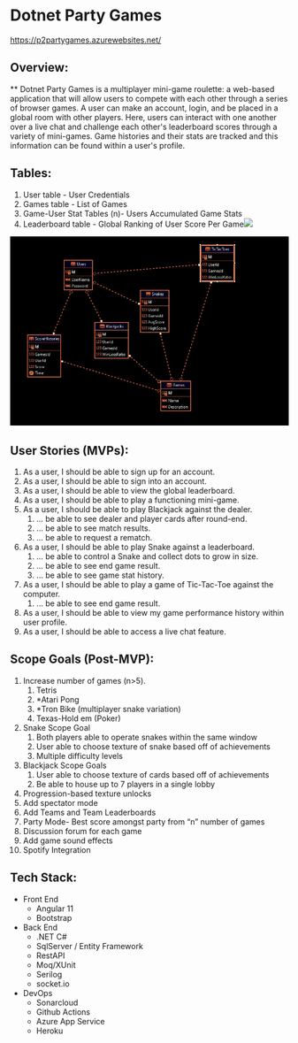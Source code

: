# Dotnet Party Games
<!-- [Dotnet.Party.Games.2.docx](https://github.com/210628-UTA-NET/P2-Dotnet-Party-Games/files/6903590/Dotnet.Party.Games.2.docx) -->
https://p2partygames.azurewebsites.net/
## **Overview:**
** Dotnet Party Games is a multiplayer mini-game roulette: a web-based application that will allow users to compete with each other through a series of browser games. A user can make an account, login, and be placed in a global room with other players. Here, users can interact with one another over a live chat and challenge each other's leaderboard scores through a variety of mini-games. Game histories and their stats are tracked and this information can be found within a user's profile.
## **Tables:**
1. User table - User Credentials
1. Games table - List of Games
1. Game-User Stat Tables (n)- Users Accumulated Game Stats
1. Leaderboard table - Global Ranking of User Score Per Game![](Aspose.Words.fa931c7b-81a0-46f8-9bc1-4928c10d63da.001.png)
<img src="https://raw.githubusercontent.com/210628-UTA-NET/P2-Dotnet-Party-Games/main/image.jpg"/>

##

## **User Stories (MVPs):**
1. As a user, I should be able to sign up for an account.
1. As a user, I should be able to sign into an account.
1. As a user, I should be able to view the global leaderboard.
1. As a user, I should be able to play a functioning mini-game.
1. As a user, I should be able to play Blackjack against the dealer.
   1. … be able to see dealer and player cards after round-end.
   1. ... be able to see match results.
   1. … be able to request a rematch.
1. As a user, I should be able to play Snake against a leaderboard.
   1. … be able to control a Snake and collect dots to grow in size.
   1. … be able to see end game result.
   1. ... be able to see game stat history.
1. As a user, I should be able to play a game of Tic-Tac-Toe against the computer.
   1. ... be able to see end game result.
1. As a user, I should be able to view my game performance history within user profile.
1. As a user, I should be able to access a live chat feature.
## **Scope Goals (Post-MVP):**
1. Increase number of games (n>5).
   1. Tetris
   1. \*Atari Pong
   1. \*Tron Bike (multiplayer snake variation)
   1. Texas-Hold em (Poker)
1. Snake Scope Goal
   1. Both players able to operate snakes within the same window
   1. User able to choose texture of snake based off of achievements
   1. Multiple difficulty levels
1. Blackjack Scope Goals
   1. User able to choose texture of cards based off of achievements
   1. Be able to house up to 7 players in a single lobby
1. Progression-based texture unlocks
1. Add spectator mode
1. Add Teams and Team Leaderboards
1. Party Mode- Best score amongst party from “n” number of games
1. Discussion forum for each game
1. Add game sound effects
1. Spotify Integration

## **Tech Stack:**

- Front End
  - Angular 11
  - Bootstrap
- Back End
  - .NET C#
  - SqlServer / Entity Framework
  - RestAPI
  - Moq/XUnit
  - Serilog
  - socket.io
- DevOps
  - Sonarcloud
  - Github Actions
  - Azure App Service
  - Heroku

